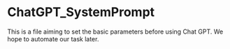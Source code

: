 # ChatGPT_SystemPrompt
This is a file aiming to set the basic parameters before using Chat GPT. We hope to automate our task later.
